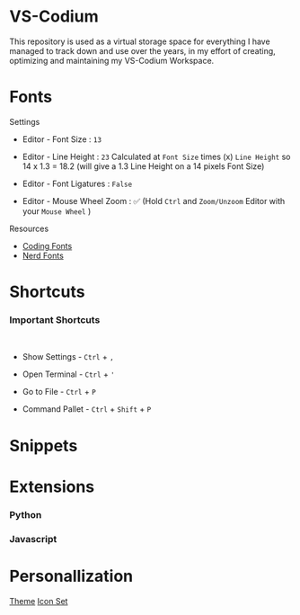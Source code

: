# VS-Codium
This repository is used as a virtual storage space for everything I have managed to track down and use over the years, in my effort of creating, optimizing and maintaining my VS-Codium Workspace.

# Fonts

Settings

- Editor - Font Size : ```13```


- Editor - Line Height : ```23``` Calculated at ```Font Size``` times (x) ```Line Height``` so 14 x 1.3 = 18.2 (will give a 1.3 Line Height on a 14 pixels Font Size)


- Editor - Font Ligatures : ```False```

- Editor - Mouse Wheel Zoom : ✅ (Hold ```Ctrl``` and ```Zoom/Unzoom``` Editor with your ```Mouse Wheel``` )


Resources 

- [Coding Fonts](https://coding-fonts.netlify.app/)
- [Nerd Fonts](https://www.nerdfonts.com/)

# Shortcuts

### Important Shortcuts

&nbsp;

- Show Settings -  ```Ctrl``` + ```,```

- Open Terminal -  ```Ctrl``` + ```'```

- Go to File - ```Ctrl``` + ```P```

- Command Pallet - ```Ctrl``` + ```Shift``` + ```P```




# Snippets






# Extensions

### Python

### Javascript 

###




# Personallization

[Theme]() 
[Icon Set]()



